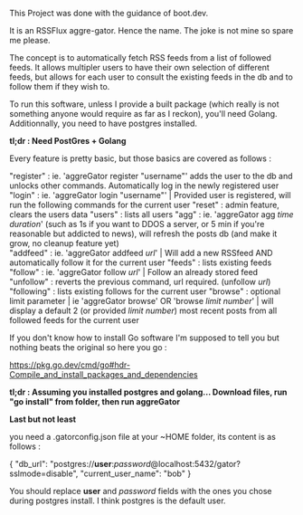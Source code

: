 This Project was done with the guidance of boot.dev.

It is an RSSFlux aggre-gator. Hence the name. The joke is not mine so spare me please.

The concept is to automatically fetch RSS feeds from a list of followed feeds. It allows multipler users to have their own selection of different feeds, but allows for each user to consult the existing feeds in the db and to follow them if they wish to.

To run this software, unless I provide a built package (which really is not something anyone would require as far as I reckon), you'll need Golang. Additionnally, you need to have postgres installed. 

**tl;dr : Need PostGres + Golang**

Every feature is pretty basic, but those basics are covered as follows :

"register" : ie. 'aggreGator register "username"' adds the user to the db and unlocks other commands. Automatically log in the newly registered user
"login" : ie. 'aggreGator login "username"' | Provided user is registered, will run the following commands for the current user
"reset" : admin feature, clears the users data
"users" : lists all users
"agg" : ie. 'aggreGator agg *time duration*' (such as 1s if you want to DDOS a server, or 5 min if you're reasonable but addicted to news), will refresh the posts db (and make it grow, no cleanup feature yet)    
"addfeed" : ie. 'aggreGator addfeed *url*' | Will add a new RSSfeed AND automatically follow it for the current user
"feeds" : lists existing feeds
"follow" : ie. 'aggreGator follow *url*' | Follow an already stored feed
"unfollow" : reverts the previous command, url required. (unfollow *url*)
"following" :  lists existing follows for the current user
"browse" : optional limit parameter | ie 'aggreGator browse' OR 'browse *limit number*' | will display a default 2 (or provided *limit number*) most recent posts from all followed feeds for the current user

If you don't know how to install Go software I'm supposed to tell you but nothing beats the original so here you go :

https://pkg.go.dev/cmd/go#hdr-Compile_and_install_packages_and_dependencies

**tl;dr : Assuming you installed postgres and golang... Download files, run "go install" from folder, then run aggreGator**

**Last but not least**

you need a .gatorconfig.json file at your ~HOME folder, its content is as follows :

{
  "db_url": "postgres://**user**:*password*@localhost:5432/gator?sslmode=disable",
  "current_user_name": "bob"
}

You should replace **user** and *password* fields with the ones you chose during postgres install. I think postgres is the default user.
